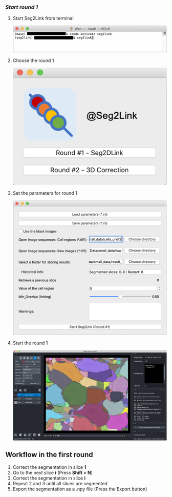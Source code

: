 ### *Start round 1*

1. Start Seg2Link from terminal
   
    ![start_seg2link](pictures/start.png)

2. Choose the round 1
   
    ![choose_round](pictures/select_round.png)

3. Set the parameters for round 1
   
    ![set_para](pictures/round1_set_para.png)

4. Start the round 1
   
    ![open_round1](pictures/round1.png)

## Workflow in the first round

1. Correct the segmentation in slice **1**
2. Go to the next slice **i** (Press **Shift + N**)
3. Correct the segmentation in slice **i**
4. Repeat 2 and 3 until all slices are segmented
5. Export the segmentation as a .npy file (Press the Export button)